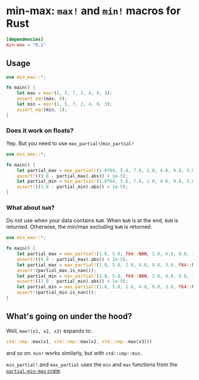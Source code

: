 # **min-max**: `max!` and `min!` macros for Rust

```toml
[dependencies]
min-max = "0.1"
```

## Usage

```rust
use min_max::*;

fn main() {
    let max = max!(1, 5, 7, 2, 4, 9, 3);
    assert_eq!(max, 9);
    let min = min!(1, 5, 7, 2, 4, 9, 3);
    assert_eq!(min, 1);
}
```

### Does it work on floats?

Yep. But you need to use `max_partial!`/`min_partial!`

```rust
use min_max::*;

fn main() {
    let partial_max = max_partial!(1.8f64, 5.8, 7.8, 2.8, 4.8, 9.8, 3.8);
    assert!((9.8 - partial_max).abs() < 1e-5);
    let partial_min = min_partial!(1.8f64, 5.8, 7.8, 2.8, 4.8, 9.8, 3.8);
    assert!((1.8 - partial_min).abs() < 1e-5);
}
```

### What about `NaN`?

Do not use when your data contains `NaN`. When `NaN` is at the end, `NaN` is returned. Otherwise, the min/max excluding `NaN` is returned.

```rust
use min_max::*;

fn main() {
    let partial_max = max_partial!(1.8, 5.8, f64::NAN, 2.8, 4.8, 9.8, 3.8);
    assert!((9.8 - partial_max).abs() < 1e-5);
    let partial_max = max_partial!(1.8, 5.8, 2.8, 4.8, 9.8, 3.8, f64::NAN);
    assert!(partial_max.is_nan());
    let partial_min = min_partial!(1.8, 5.8, f64::NAN, 2.8, 4.8, 9.8, 3.8);
    assert!((1.8 - partial_min).abs() < 1e-5);
    let partial_min = max_partial!(1.8, 5.8, 2.8, 4.8, 9.8, 3.8, f64::NAN);
    assert!(partial_min.is_nan());
}
```

## What's going on under the hood?

Well, `max!(x1, x2, x3)` expands to:

```rust
std::cmp::max(x1, std::cmp::max(x2, std::cmp::max(x3)))
```

and so on. `min!` works similarly, but with `std::cmp::min`.

`min_partial!` and `max_partial` uses the `min` and `max` functions from the [`partial-min-max` crate](https://crates.io/crates/partial-min-max).